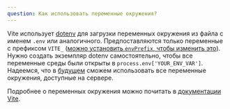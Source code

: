 ```yaml
---
question: Как использовать переменные окружения?
---
```


Vite использует [dotenv](https://github.com/motdotla/dotenv) для загрузки переменных окружения из файла с именем `.env` или аналогичного. Предпоставляются только переменные с префиксом `VITE_` ([можно установить `envPrefix`, чтобы изменить это](https://vitejs.dev/config/#envprefix)). Нужно создать экземпляр dotenv самостоятельно, чтобы все переменные среды были открыты в `process.env['YOUR_ENV_VAR']`. Надеемся, что в [будущем](https://github.com/vitejs/vite/issues/3176) сможем использовать все переменные окружения, доступные на сервере.

Подробнее о переменных окружения можно почитать в [документации Vite](https://vitejs.dev/guide/env-and-mode.html#env-files).